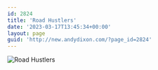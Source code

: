 ```yaml
---
id: 2824
title: 'Road Hustlers'
date: '2023-03-17T13:45:34+00:00'
layout: page
guid: 'http://new.andydixon.com/?page_id=2824'
---
```


![Road Hustlers](https://i0.wp.com/assets.g8x2.ldn.idrivee2-23.com/posters/Road%20Hustlers%2001.jpg?w=1200&ssl=1 "Road Hustlers")